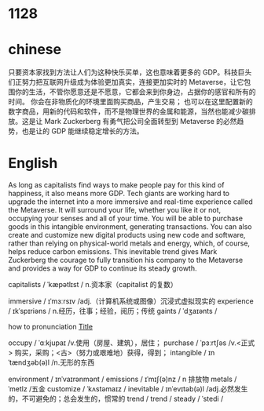 # 1128

# chinese
只要资本家找到方法让人们为这种快乐买单，这也意味着更多的 GDP。科技巨头们正努力把互联网升级成为体验更加真实，连接更加实时的 Metaverse，让它包围你的生活，不管你愿意还是不愿意，它都会来到你身边，占据你的感官和所有的时间。
你会在非物质化的环境里面购买商品，产生交易；
也可以在这里配置新的数字商品，用新的代码和软件，而不是物理世界的金属和能源，当然也能减少碳排放。这是让 Mark Zuckerberg 有勇气把公司全面转型到 Metaverse 的必然趋势，也是让的 GDP 能继续稳定增长的方法。

# English

As long as capitalists find ways to make people pay for this kind of happiness, it also means more GDP. 
Tech giants are working hard to upgrade the internet into a more immersive and real-time experience called the Metaverse. 
It will surround your life, whether you like it or not, occupying your senses and all of your time.
You will be able to purchase goods in this intangible environment, generating transactions. 
You can also create and customize new digital products using new code and software, rather than relying on physical-world metals and energy, which, of course, helps reduce carbon emissions. 
 This inevitable trend gives Mark Zuckerberg the courage to fully transition his company to the Metaverse and provides a way for GDP to continue its steady growth.


capitalists / ˈkæpətlɪst / n.资本家（capitalist 的复数）

immersive / ɪˈmɜːrsɪv /adj.（计算机系统或图像）沉浸式虚拟现实的
experience / ɪkˈspɪriəns / n.经历，往事；经验，阅历；传统
gaints / ˈdʒaɪənts /

how to pronunciation
[Title](https://en.bab.la/pronunciation/english/giants)

occupy / ˈɑːkjupaɪ /v.使用（房屋、建筑），居住；
purchase / ˈpɜːrtʃəs /v.<正式> 购买，采购；<古>（努力或艰难地）获得，得到；
intangible / ɪnˈtændʒəb(ə)l /n.无形的东西

environment / ɪnˈvaɪrənmənt /
emissions / ɪˈmɪʃ(ə)nz / n 排放物
metals / ˈmetlz /五金
customize / ˈkʌstəmaɪz /
inevitable / ɪnˈevɪtəb(ə)l /adj.必然发生的，不可避免的；总会发生的，惯常的
trend / trend /
steady / ˈstedi /
